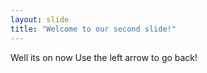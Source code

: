 ```yaml
---
layout: slide
title: "Welcome to our second slide!"
---
```

Well its on now
Use the left arrow to go back!
